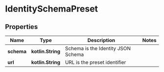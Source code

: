 
# IdentitySchemaPreset

## Properties
| Name | Type | Description | Notes |
| ------------ | ------------- | ------------- | ------------- |
| **schema** | **kotlin.String** | Schema is the Identity JSON Schema |  |
| **url** | **kotlin.String** | URL is the preset identifier |  |



